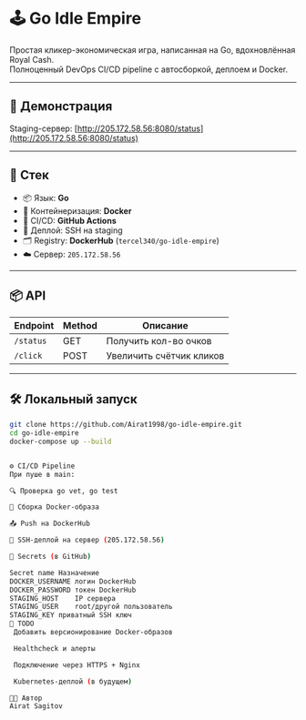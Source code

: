 # 🕹️ Go Idle Empire

Простая кликер-экономическая игра, написанная на Go, вдохновлённая Royal Cash.  
Полноценный DevOps CI/CD pipeline с автосборкой, деплоем и Docker.

---

## 🚀 Демонстрация

Staging-сервер: [http://205.172.58.56:8080/status](http://205.172.58.56:8080/status)

---

## 🧩 Стек

- 📦 Язык: **Go**
- 🐳 Контейнеризация: **Docker**
- 🤖 CI/CD: **GitHub Actions**
- 🚀 Деплой: SSH на staging
- 🗂️ Registry: **DockerHub** (`tercel340/go-idle-empire`)
- ☁️ Сервер: `205.172.58.56`

---

## 📦 API

| Endpoint         | Method | Описание                 |
|------------------|--------|--------------------------|
| `/status`        | GET    | Получить кол-во очков    |
| `/click`         | POST   | Увеличить счётчик кликов |

---

## 🛠 Локальный запуск

```bash
git clone https://github.com/Airat1998/go-idle-empire.git
cd go-idle-empire
docker-compose up --build


⚙️ CI/CD Pipeline
При пуше в main:

🔍 Проверка go vet, go test

🐳 Сборка Docker-образа

📤 Push на DockerHub

🚀 SSH-деплой на сервер (205.172.58.56)

🔐 Secrets (в GitHub)

Secret name	Назначение
DOCKER_USERNAME	логин DockerHub
DOCKER_PASSWORD	токен DockerHub
STAGING_HOST	IP сервера
STAGING_USER	root/другой пользователь
STAGING_KEY	приватный SSH ключ
📌 TODO
 Добавить версионирование Docker-образов

 Healthcheck и алерты

 Подключение через HTTPS + Nginx

 Kubernetes-деплой (в будущем)

👨‍💻 Автор
Airat Sagitov